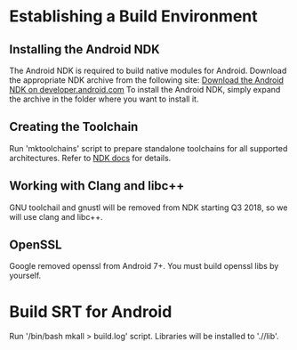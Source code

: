 # Establishing a Build Environment
## Installing the Android NDK
The Android NDK is required to build native modules for Android.
Download the appropriate NDK archive from the following site:
[Download the Android NDK on developer.android.com](https://developer.android.com/ndk/downloads/index.html)
To install the Android NDK, simply expand the archive in the folder where you want to install it.
## Creating the Toolchain
Run 'mktoolchains' script to prepare standalone toolchains for all supported architectures.
Refer to [NDK docs](https://developer.android.com/ndk/guides/standalone_toolchain.html) for details.
## Working with Clang and libc++
GNU toolchail and gnustl will be removed from NDK starting Q3 2018, so we will use clang and libc++.
## OpenSSL
Google removed openssl from Android 7+. You must build openssl libs by yourself.
# Build SRT for Android
Run '/bin/bash mkall > build.log' script. Libraries will be installed to './<target-architecture>/lib'.
